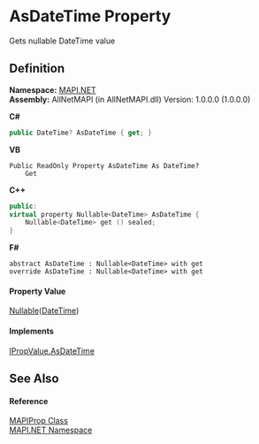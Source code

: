 # AsDateTime Property


Gets nullable DateTime value



## Definition
**Namespace:** <a href="5bef4637-66f8-16d4-e5f4-4d0da57a1538.md">MAPI.NET</a>  
**Assembly:** AllNetMAPI (in AllNetMAPI.dll) Version: 1.0.0.0 (1.0.0.0)

**C#**
``` C#
public DateTime? AsDateTime { get; }
```
**VB**
``` VB
Public ReadOnly Property AsDateTime As DateTime?
	Get
```
**C++**
``` C++
public:
virtual property Nullable<DateTime> AsDateTime {
	Nullable<DateTime> get () sealed;
}
```
**F#**
``` F#
abstract AsDateTime : Nullable<DateTime> with get
override AsDateTime : Nullable<DateTime> with get
```



#### Property Value
<a href="https://learn.microsoft.com/dotnet/api/system.nullable-1" target="_blank" rel="noopener noreferrer">Nullable</a>(<a href="https://learn.microsoft.com/dotnet/api/system.datetime" target="_blank" rel="noopener noreferrer">DateTime</a>)

#### Implements
<a href="e50e9f88-5e3c-1276-3e36-5ef94b710cbb.md">IPropValue.AsDateTime</a>  


## See Also


#### Reference
<a href="04791c9c-49a6-3b6d-99fa-53509df4be95.md">MAPIProp Class</a>  
<a href="5bef4637-66f8-16d4-e5f4-4d0da57a1538.md">MAPI.NET Namespace</a>  
